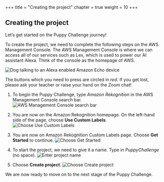 +++
title = "Creating the project"
chapter = true
weight = 10
+++

## Creating the project

Let’s get started on the Puppy Challenge journey!

To create the project, we need to complete the following steps on the AWS Management Console. The AWS Management Console is where we can access all of our services such as Lex, which is used to power our AI assistant Alexa. Think of the console as the homepage of AWS.

![Dog talking to an Alexa enabled Amazon Echo device](../20_puppy_vision/images/puppy-vision-04.png "Dog talking to an Alexa enabled Amazon Echo device")

The buttons which you need to press are circled in *red*. If you get lost, please ask your teacher or raise your hand on the Zoom chat!

1. To begin the Puppy Challenge, type *Amazon Rekognition* in the AWS Management Console search bar.
![AWS Management Console search bar](10_project/images/create-project-01.png "AWS Management Console search bar")

2. You are now on the Amazon Rekognition homepage. On the left-hand side of the page, choose **Use Custom Labels**.
![Choose Use Custom Labels](10_project/images/create-project-02.png "Choose Use Custom Labels")

3. You are now on Amazon Rekognition Custom Labels page. Choose **Get Started** to continue.
![Choose Get Started](10_project/images/create-project-03.png "Choose Get Started")

4. To start the project, we need to give it a name. Type in *PuppyChallenge* (no space).
![Enter project name](20_dataset/images/create-project-04.png "Enter project name")

5. Choose **Create project**.
![Choose Create project](10_project/images/create-project-05.png "Choose Create project")

We are now ready to move on to the next stage of the Puppy Challenge.
